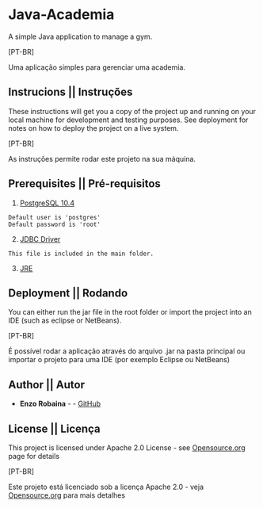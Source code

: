 # Java-Academia

A simple Java application to manage a gym.

[PT-BR]

Uma aplicação simples para gerenciar uma academia.

## Instrucions || Instruções

These instructions will get you a copy of the project up and running on your local machine for development and testing purposes. See deployment for notes on how to deploy the project on a live system.

[PT-BR]

As instruções permite rodar este projeto na sua máquina.

## Prerequisites || Pré-requisitos

1) [PostgreSQL 10.4](https://www.postgresql.org/download/)

```
Default user is 'postgres'
Default password is 'root'
```

2) [JDBC Driver](https://jdbc.postgresql.org/)

```
This file is included in the main folder.
```

3) [JRE](http://www.oracle.com/technetwork/java/javase/downloads/jre8-downloads-2133155.html)


## Deployment || Rodando

You can either run the jar file in the root folder or import the project into an IDE (such as eclipse or NetBeans).

[PT-BR]

É possível rodar a aplicação através do arquivo .jar na pasta principal ou importar o projeto para uma IDE (por exemplo Eclipse ou NetBeans)

## Author || Autor 

* **Enzo Robaina** -  - [GitHub](https://github.com/EnzoRobaina)

## License || Licença

This project is licensed under Apache 2.0 License - see [Opensource.org](https://opensource.org/licenses/Apache-2.0) page for details

[PT-BR]

Este projeto está licenciado sob a licença Apache 2.0 - veja [Opensource.org](https://opensource.org/licenses/Apache-2.0) para mais detalhes

